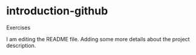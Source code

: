 # introduction-github
Exercises

I am editing the README file. Adding some more details about the project description.
